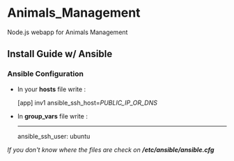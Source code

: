 # Animals_Management
Node.js webapp for Animals Management

## Install Guide w/ Ansible

### Ansible Configuration
* In your **hosts** file write :

  [app]
  inv1 ansible_ssh_host=*PUBLIC_IP_OR_DNS*

* In **group_vars** file write :

  ---
  ansible_ssh_user: ubuntu

*If you don't know where the files are check on **/etc/ansible/ansible.cfg*** 
